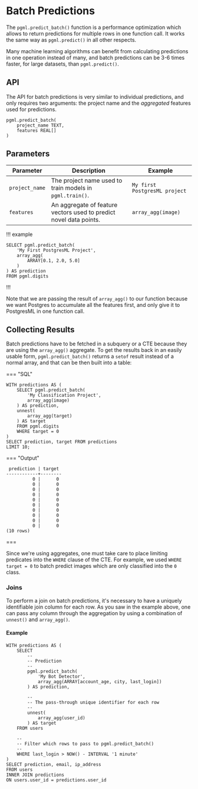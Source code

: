 
# Batch Predictions

The `pgml.predict_batch()` function is a performance optimization which allows to return predictions for multiple rows in one function call. It works the same way as `pgml.predict()` in all other respects.

Many machine learning algorithms can benefit from calculating predictions in one operation instead of many, and batch predictions can be 3-6 times faster, for large datasets, than `pgml.predict()`.

## API

The API for batch predictions is very similar to individual predictions, and only requires two arguments: the project name and the _aggregated_ features used for predictions.

```postgresql title="pgml.predict_batch()"
pgml.predict_batch(
	project_name TEXT,
	features REAL[]
)
```

## Parameters

| Parameter | Description | Example |
|-----------|-------------|---------|
| `project_name` | The project name used to train models in `pgml.train()`. | `My first PostgresML project` |
| `features` | An aggregate of feature vectors used to predict novel data points. | `array_agg(image)` |


!!! example

```postgresql
SELECT pgml.predict_batch(
	'My First PostgresML Project', 
	array_agg(
		ARRAY[0.1, 2.0, 5.0]
	)
) AS prediction
FROM pgml.digits
```

!!!

Note that we are passing the result of `array_agg()` to our function because we want Postgres to accumulate all the features first, and only give it to PostgresML in one function call.

## Collecting Results

Batch predictions have to be fetched in a subquery or a CTE because they are using the `array_agg()` aggregate. To get the results back in an easily usable form, `pgml.predict_batch()` returns a `setof` result instead of a normal array, and that can be then built into a table:

=== "SQL"
	
```postgresql
WITH predictions AS (
	SELECT pgml.predict_batch(
		'My Classification Project',
		array_agg(image)
	) AS prediction,
	unnest(
		array_agg(target)
	) AS target
	FROM pgml.digits
	WHERE target = 0
)
SELECT prediction, target FROM predictions
LIMIT 10;
```

=== "Output"

```
 prediction | target 
------------+--------
          0 |      0
          0 |      0
          0 |      0
          0 |      0
          0 |      0
          0 |      0
          0 |      0
          0 |      0
          0 |      0
          0 |      0
(10 rows)
```

===

Since we're using aggregates, one must take care to place limiting predicates into the `WHERE` clause of the CTE. For example, we used `WHERE target = 0` to batch predict images which are only classified into the `0` class.

### Joins

To perform a join on batch predictions, it's necessary to have a uniquely identifiable join column for each row. As you saw in the example above, one can pass any column through the aggregation by using a combination of `unnest()` and `array_agg()`.

#### Example

```postgresql
WITH predictions AS (
	SELECT
		--
		-- Prediction
		--
		pgml.predict_batch(
			'My Bot Detector',
			array_agg(ARRAY[account_age, city, last_login])
		) AS prediction,

		--
		-- The pass-through unique identifier for each row
		--
		unnest(
			array_agg(user_id)
		) AS target
	FROM users

	--
	-- Filter which rows to pass to pgml.predict_batch()
	--
	WHERE last_login > NOW() - INTERVAL '1 minute'
)
SELECT prediction, email, ip_address
FROM users
INNER JOIN predictions
ON users.user_id = predictions.user_id
```
